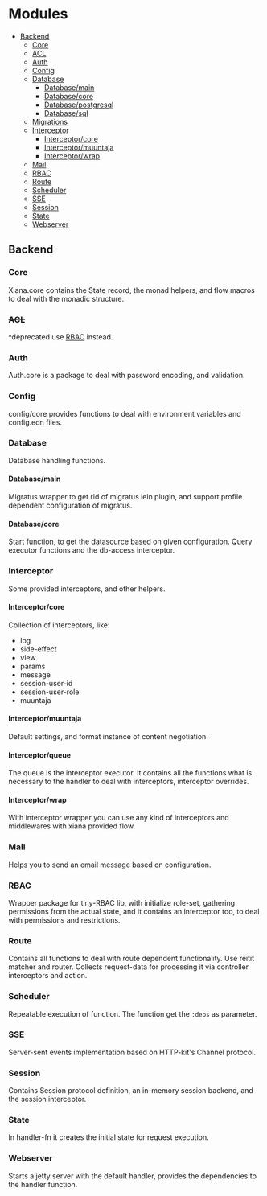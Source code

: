 # Modules

- [Backend](#backend)
    - [Core](#core)
    - [ACL](#acl)
    - [Auth](#auth)
    - [Config](#config)
    - [Database](#database)
        - [Database/main](#databasemain)
        - [Database/core](#databasecore)
        - [Database/postgresql](#databasepostgresql)
        - [Database/sql](#databasesql)
    - [Migrations](#migrations)
    - [Interceptor](#interceptor)
        - [Interceptor/core](#interceptorcore)
        - [Interceptor/muuntaja](#interceptormuuntaja)
        - [Interceptor/wrap](#interceptorwrap)
    - [Mail](#mail)
    - [RBAC](#rbac-1)
    - [Route](#route)
    - [Scheduler](#scheduler)
    - [SSE](#sse)
    - [Session](#session)
    - [State](#state-1)
    - [Webserver](#webserver)

## Backend

### Core

Xiana.core contains the State record, the monad helpers, and flow macros to deal with the monadic structure.

### ~~ACL~~

^deprecated use [RBAC](#rbac) instead.

### Auth

Auth.core is a package to deal with password encoding, and validation.

### Config

config/core provides functions to deal with environment variables and config.edn files.

### Database

Database handling functions.

#### Database/main

Migratus wrapper to get rid of migratus lein plugin, and support profile dependent configuration of migratus.

#### Database/core

Start function, to get the datasource based on given configuration. Query executor functions and the db-access
interceptor.

### Interceptor

Some provided interceptors, and other helpers.

#### Interceptor/core

Collection of interceptors, like:

- log
- side-effect
- view
- params
- message
- session-user-id
- session-user-role
- muuntaja

#### Interceptor/muuntaja

Default settings, and format instance of content negotiation.

#### Interceptor/queue

The queue is the interceptor executor. It contains all the functions what is necessary to the handler to deal with
interceptors, interceptor overrides.

#### Interceptor/wrap

With interceptor wrapper you can use any kind of interceptors and middlewares with xiana provided flow.

### Mail

Helps you to send an email message based on configuration.

### RBAC

Wrapper package for tiny-RBAC lib, with initialize role-set, gathering permissions from the actual state, and it
contains an interceptor too, to deal with permissions and restrictions.

### Route

Contains all functions to deal with route dependent functionality. Use reitit matcher and router. Collects request-data
for processing it via controller interceptors and action.

### Scheduler

Repeatable execution of function. The function get the `:deps` as parameter.

### SSE

Server-sent events implementation based on HTTP-kit's Channel protocol.

### Session

Contains Session protocol definition, an in-memory session backend, and the session interceptor.

### State

In handler-fn it creates the initial state for request execution.

### Webserver

Starts a jetty server with the default handler, provides the dependencies to the handler function.
